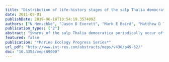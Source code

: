 ```yaml
---
title: "Distribution of life-history stages of the salp Thalia democratica in shelf waters during a spring bloom"
date: 2011-05-01
publishDate: 2019-06-18T10:54:19.357409Z
authors: ["N Henschke", "Jason D Everett", "Mark E Baird", "Matthew D Taylor", "Iain M Suthers"]
publication_types: ["2"]
abstract: "Swarms of the salp Thalia democratica periodically occur off southeast Australia following the austral spring bloom of phytoplankton. The present study aimed to determine the abundance and size/stage distribution of T. democratica and their relationship with copepods in 3 water types of the western Tasman Sea. Samples were taken from vertical net hauls along 4 cross-shelf transects spaced along 200 km of the New South Wales coast, from the East Australian Current (EAC) sepa­ration zone, around 32.5°S, to off Sydney (34°S). Temperature–salinity signatures grouped stations into 3 distinct water types: inner shelf water, EAC and upwelled water. Although common across all stations, T. democratica was significantly more abundant in inner shelf waters compared to both EAC and upwelled water. Analysis of population structure (aggregate buds, aggregate females, aggregate males, immature solitaries and mature solitaries) also identified higher proportions of reproductive ­aggregates and their offspring in inner shelf water. This salp population structure was significantly ­different in the EAC regions, characterised by a paucity of the solitary stages, higher temperatures and lower chlorophyll a concentrations. A weak negative correlation was identified between T. democratica and copepod abundance. In the present study, the maximum abundance of T. democratica was twice the highest globally recorded abundance and 10-fold greater than ­maximum abundances sampled from the continental shelf and slope waters off southeast Australia during the period from 1938 to 1942."
featured: false
publication: "*Marine Ecology Progress Series*"
url_pdf: "http://www.int-res.com/abstracts/meps/v430/p49-62/"
doi: "10.3354/meps09090"
---
```


